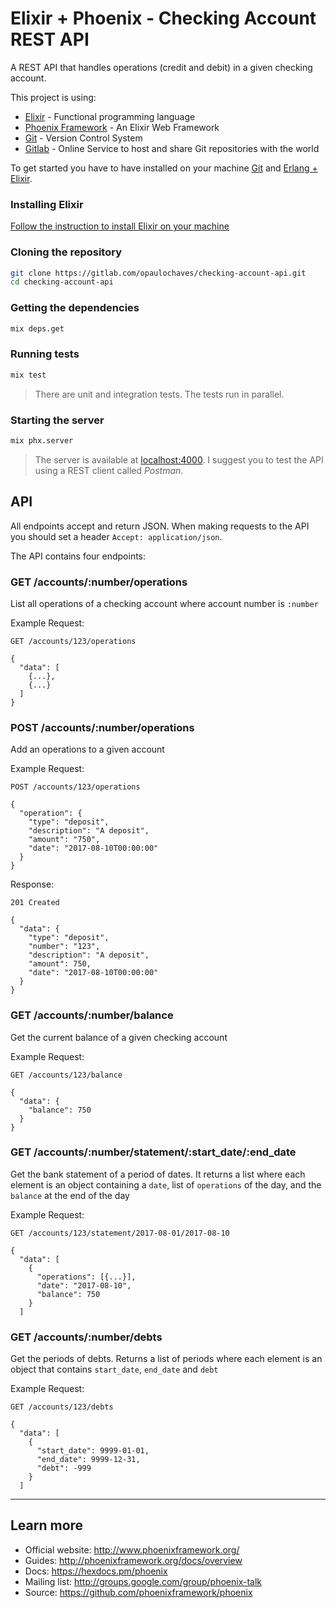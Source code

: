 # Elixir + Phoenix - Checking Account REST API

A REST API that handles operations (credit and debit) in a given checking account.

This project is using:

* [Elixir](https://elixir-lang.org) - Functional programming language
* [Phoenix Framework](http://phoenixframework.org) - An Elixir Web Framework
* [Git](https://git-scm.com) - Version Control System
* [Gitlab](https://gitlab.com) - Online Service to host and share Git repositories with the world

To get started you have to have installed on your machine [Git](https://git-scm.com) and [Erlang + Elixir](https://elixir-lang.org/install.html).

### Installing Elixir

[Follow the instruction to install Elixir on your machine](https://elixir-lang.org/install.html)

### Cloning the repository

```sh
git clone https://gitlab.com/opaulochaves/checking-account-api.git
cd checking-account-api
```

### Getting the dependencies

```sh
mix deps.get
```

### Running tests

```sh
mix test
```

> There are unit and integration tests. The tests run in parallel.

### Starting the server

```sh
mix phx.server
```

> The server is available at [localhost:4000](http://localhost:4000). I suggest you to test the API using a REST client called *Postman*.

## API

All endpoints accept and return JSON. When making requests to the API you should set a header `Accept: application/json`.

The API contains four endpoints:

### GET /accounts/:number/operations

List all operations of a checking account where account number is `:number`

Example Request:

```
GET /accounts/123/operations

{
  "data": [
    {...},
    {...}
  ]
}
```

### POST /accounts/:number/operations

Add an operations to a given account

Example Request:

```
POST /accounts/123/operations

{
  "operation": {
    "type": "deposit",
    "description": "A deposit",
    "amount": "750",
    "date": "2017-08-10T00:00:00"
  }
}
```

Response:

```
201 Created

{
  "data": {
    "type": "deposit",
    "number": "123",
    "description": "A deposit",
    "amount": 750,
    "date": "2017-08-10T00:00:00"
  }
}
```

### GET /accounts/:number/balance

Get the current balance of a given checking account

Example Request:

```
GET /accounts/123/balance

{
  "data": {
    "balance": 750
  }
}
```

### GET /accounts/:number/statement/:start_date/:end_date

Get the bank statement of a period of dates. It returns a list where each element
is an object containing a `date`, list of `operations` of the day, and the `balance` at the end of the day

Example Request:

```
GET /accounts/123/statement/2017-08-01/2017-08-10

{
  "data": [
    {
      "operations": [{...}],
      "date": "2017-08-10",
      "balance": 750
    }
  ]
```

### GET /accounts/:number/debts

Get the periods of debts. Returns a list of periods where each element is an object that contains `start_date`, `end_date` and `debt`

Example Request:

```
GET /accounts/123/debts

{
  "data": [
    {
      "start_date": 9999-01-01,
      "end_date": 9999-12-31,
      "debt": -999
    }
  ]
```

--------------

## Learn more

  * Official website: http://www.phoenixframework.org/
  * Guides: http://phoenixframework.org/docs/overview
  * Docs: https://hexdocs.pm/phoenix
  * Mailing list: http://groups.google.com/group/phoenix-talk
  * Source: https://github.com/phoenixframework/phoenix
